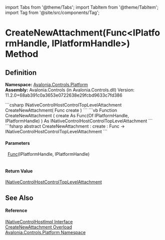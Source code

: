 import Tabs from '@theme/Tabs'; 
import TabItem from '@theme/TabItem'; 
import Tag from '@site/src/components/Tag'; 

# CreateNewAttachment(Func&lt;IPlatformHandle, IPlatformHandle&gt;) Method




## Definition
**Namespace:** <a href="N_Avalonia_Controls_Platform">Avalonia.Controls.Platform</a>  
**Assembly:** Avalonia.Controls (in Avalonia.Controls.dll) Version: 11.2.0+68ab391c0a3653e0722638e29fcbd9633c7fd386

<Tabs groupId="api-code-preview">
<TabItem value="csharp" label="C#">
```csharp
INativeControlHostControlTopLevelAttachment CreateNewAttachment(
	Func<IPlatformHandle, IPlatformHandle> create
)
```
</TabItem>
<TabItem value="vb" label="VB">
```vb
Function CreateNewAttachment ( 
	create As Func(Of IPlatformHandle, IPlatformHandle)
) As INativeControlHostControlTopLevelAttachment
```
</TabItem>
<TabItem value="fsharp" label="F#">
```fsharp
abstract CreateNewAttachment : 
        create : Func<IPlatformHandle, IPlatformHandle> -> INativeControlHostControlTopLevelAttachment 
```
</TabItem>
</Tabs>



#### Parameters
<dl><dt>  <a href="https://learn.microsoft.com/dotnet/api/system.func-2" target="_blank" rel="noopener noreferrer">Func</a>(IPlatformHandle, IPlatformHandle)</dt><dd> </dd></dl>

#### Return Value
<a href="T_Avalonia_Controls_Platform_INativeControlHostControlTopLevelAttachment">INativeControlHostControlTopLevelAttachment</a>

## See Also


#### Reference
<a href="T_Avalonia_Controls_Platform_INativeControlHostImpl">INativeControlHostImpl Interface</a>  
<a href="Overload_Avalonia_Controls_Platform_INativeControlHostImpl_CreateNewAttachment">CreateNewAttachment Overload</a>  
<a href="N_Avalonia_Controls_Platform">Avalonia.Controls.Platform Namespace</a>  
